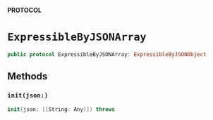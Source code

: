 **PROTOCOL**

# `ExpressibleByJSONArray`

```swift
public protocol ExpressibleByJSONArray: ExpressibleByJSONObject
```

## Methods
### `init(json:)`

```swift
init(json: [[String: Any]]) throws
```
